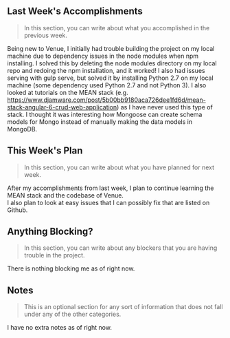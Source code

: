 ## Last Week's Accomplishments

> In this section, you can write about what you accomplished in the previous week.

Being new to Venue, I initially had trouble building the project on my local machine due to dependency issues in the node modules
when npm installing. I solved this by deleting the node modules directory on my local repo and redoing the npm installation, and
it worked! I also had issues serving with gulp serve, but solved it by installing Python 2.7 on my local machine (some dependency
used Python 2.7 and not Python 3). I also looked at tutorials on the MEAN stack (e.g. https://www.djamware.com/post/5b00bb9180aca726dee1fd6d/mean-stack-angular-6-crud-web-application)
as I have never used this type of stack. I thought it was interesting how Mongoose can create schema models for Mongo instead of manually
making the data models in MongoDB.

## This Week's Plan

> In this section, you can write about what you have planned for next week.

After my accomplishments from last week, I plan to continue learning the MEAN stack and the codebase of Venue. \
I also plan to look at easy issues that I can possibly fix that are listed on Github.

## Anything Blocking?

> In this section, you can write about any blockers that you are having trouble in the project.

There is nothing blocking me as of right now.

## Notes

> This is an optional section for any sort of information that does not fall under any of the other categories.

I have no extra notes as of right now.
